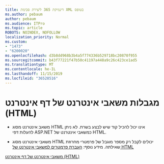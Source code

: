 ```yaml
---
title: דינמיקת 365 ליצירת סכימת XML בטופס
ms.author: pebaum
author: pebaum
ms.audience: ITPro
ms.topic: article
ROBOTS: NOINDEX, NOFOLLOW
localization_priority: Normal
ms.custom:
- "1473"
- "6200020"
ms.openlocfilehash: d3b8dd968b3b4a5f774336b529718bc20870f955
ms.sourcegitcommit: b43f77221f47b50c41197a448a9c26c423ce1ad5
ms.translationtype: MT
ms.contentlocale: he-IL
ms.lasthandoff: 11/15/2019
ms.locfileid: "36528516"
---
```

# <a name="webpage-html-web-resources-limitations"></a>מגבלות משאבי אינטרנט של דף אינטרנט (HTML)

* משאב אינטרנט מסוג HTML אינו יכול להכיל קוד שיש לבצע בשרת. לא ניתן להעלות דפי ASP.NET כמשאבי אינטרנט של HTML.

* משאבי אינטרנט מסוג HTML יכולים לקבל רק מספר מוגבל של פרמטרי מחרוזת שאילתה. מידע נוסף: [העברת פרמטרים למשאבי אינטרנט של HTML](https://docs.microsoft.com/dynamics365/customer-engagement/developer/webpage-html-web-resources#BKMK_PassingParametersToWebResources)

[משאבי אינטרנט של דף אינטרנט (HTML)](https://docs.microsoft.com/dynamics365/customer-engagement/developer/webpage-html-web-resources)
